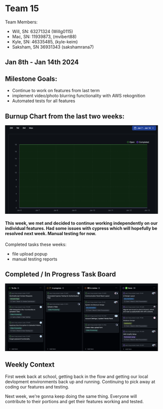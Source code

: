 # Team 15

Team Members: 
- Will, SN: 63271324 (Willg0115)
- Mac, SN: 11939873, (mvibert88)
- Kyle, SN: 46335485, (kyle-keim) 
- Saksham, SN 36931343 (sakshamrana7)

## Jan 8th - Jan 14th 2024

## Milestone Goals: 
- Continue to work on features from last term
- implement video/photo blurring functionality with AWS rekognition 
- Automated tests for all features

## Burnup Chart from the last two weeks:

![Screenshot t2 week 1 bunrup](./screenshots/t2_week1_burnup.png)


#### This week, we met and decided to continue working independently on our individual features. Had some issues with cypress which will hopefully be resolved next week. Manual testing for now.

Completed tasks these weeks:
- file upload popup 
- manual testing reports

## Completed / In Progress Task Board
![kanban week 1](./screenshots/t2_week1_kanban.png)

## Weekly Context
First week back at school, getting back in the flow and getting our local devlopment environments back up and running. Continuing to pick away at coding our features and testing.  

Next week, we're gonna keep doing the same thing. Everyone will contribute to their portions and get their features working and tested. 
